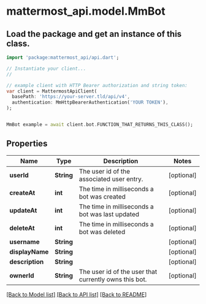# mattermost_api.model.MmBot

## Load the package and get an instance of this class.
```dart
import 'package:mattermost_api/api.dart';

// Instantiate your client...
//

// example client with HTTP Bearer authorization and string token:
var client = MattermostApiClient(
  basePath: 'https://your-server.tld/api/v4',
  authentication: MmHttpBearerAuthentication('YOUR TOKEN'),
);


MmBot example = await client.bot.FUNCTION_THAT_RETURNS_THIS_CLASS();

```

## Properties
Name | Type | Description | Notes
------------ | ------------- | ------------- | -------------
**userId** | **String** | The user id of the associated user entry. | [optional] 
**createAt** | **int** | The time in milliseconds a bot was created | [optional] 
**updateAt** | **int** | The time in milliseconds a bot was last updated | [optional] 
**deleteAt** | **int** | The time in milliseconds a bot was deleted | [optional] 
**username** | **String** |  | [optional] 
**displayName** | **String** |  | [optional] 
**description** | **String** |  | [optional] 
**ownerId** | **String** | The user id of the user that currently owns this bot. | [optional] 

[[Back to Model list]](../GENERATED_README.md#documentation-for-models) [[Back to API list]](../GENERATED_README.md#documentation-for-api-endpoints) [[Back to README]](../GENERATED_README.md)


